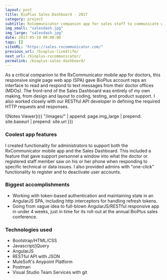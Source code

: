 ```yaml
---
layout: post
title: BioPlus Sales Dashboard - 2017
category: project
subtitle: RxCommunicator companion app for sales staff to communicate with doctors ...
img_small: "salesdash.jpg"
img_large: "salesdash.jpg"
date: 2017-05-19 00:00:00
tags: []
siteURL: "https://sales.rxcommunicator.com/"
previous_url: /bioplus-live4life/
next_url: /bioplus-rxcommunicator/
permalink: /bioplus-sales-dashboard/
---
```

As a critical companion to the RxCommunicator mobile app for doctors, this responsive single page web app (SPA) gave BioPlus account reps an interface to read and respond to text messages from their doctor offices (MDOs). The front-end of the Sales Dashboard was entirely of my own making, from design and layout to coding, testing, and product support. I also worked closely with our RESTful API developer in defining the required HTTP requests and responses.       

![Notes Viewer]({{ "/images/" | append: page.img_large | prepend: site.baseurl | prepend: site.url  }})

### Coolest app features
I created functionality for administrators to support both the RxCommunicator mobile app and the Sales Dashboard. This included a feature that gave support personnel a window into what the doctor or registered staff member saw on his or her phone when responding to specific technical or data issues. I also provided admins with "one-click" functionality to register and to deactivate user accounts.

### Biggest accomplishments
* Working with token-based authentication and maintaining state in an AngularJS SPA, including http interceptors for handling refresh tokens. 
* Going from vague idea to full-blown AngularJS/RESTful responsive app in under 4 weeks, just in time for its roll-out at the annual BioPlus sales conference.

### Technologies used
* Bootstrap/HTML/CSS
* Javascript/jQuery
* AngularJS
* RESTful API with JSON
* MuleSoft's Anypoint Platform
* Postman
* Visual Studio Team Services with git 
